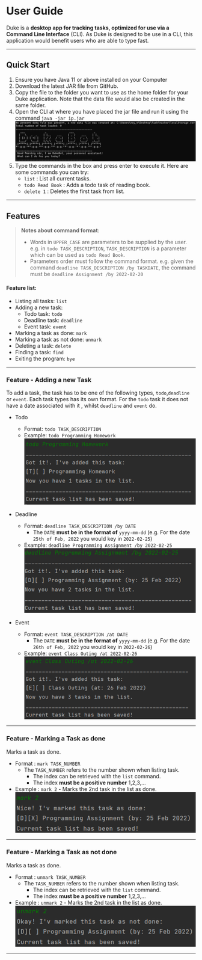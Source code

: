 # User Guide
Duke is a **desktop app for tracking tasks, 
optimized for use via a Command Line Interface** (CLI).
As Duke is designed to be use in a CLI, this 
application would benefit users who are able to type fast.

---

## Quick Start
1. Ensure you have Java 11 or above installed on your Computer
2. Download the latest JAR file from GitHub.
3. Copy the file to the folder you want to use as the home folder for your Duke application. 
Note that the data file would also be created in the same folder.
4. Open the CLI at where you have placed the jar file and run it using the command
   `java -jar ip.jar`
   <br>![Run Sample](https://raw.githubusercontent.com/froststein/ip/master/images/runSample.PNG)
5. Type the commands in the box and press enter to execute it. 
Here are some commands you can try:
   - `list` : List all current tasks.
   - `todo Read Book` : Adds a todo task of reading book.
   - `delete 1` : Deletes the first task from list.

---

## Features

>  **Notes about command format**:
>- Words in `UPPER_CASE` are parameters to be supplied by the user.
    e.g. in `todo TASK_DESCRIPTION`, `TASK_DESCRIPTION` is a parameter which can be used as 
   `todo Read Book`.
>- Parameters order must follow the command format.
   e.g. given the command `deadline TASK_DESCRIPTION /by TASKDATE`, the command must be
   `deadline Assignment /by 2022-02-20`


#### Feature list:
* Listing all tasks: `list`
* Adding a new task:
   * Todo task: `todo`
   * Deadline task: `deadline`
   * Event task: `event`
* Marking a task as done: `mark`
* Marking a task as not done: `unmark`
* Deleting a task: `delete`
* Finding a task: `find`
* Exiting the program: `bye`

---

### Feature - Adding a new Task

To add a task, the task has to be one of the following types, `todo`,`deadline` or `event`.
Each task types has its own format. For the `todo` task it does not have a date associated with it
, whilst `deadline` and `event` do.

* Todo
  * Format: `todo TASK_DESCRIPTION`
  * Example: `todo Programming Homework`
    <br>![Adding Todo Task](https://raw.githubusercontent.com/froststein/ip/master/images/todoCommand.PNG)
  

* Deadline
  * Format: `deadline TASK_DESCRIPTION /by DATE`
    * The `DATE` **must be in the format of** `yyyy-mm-dd` 
    (e.g. For the date `25th of Feb, 2022` you would key in `2022-02-25`)
  * Example: `deadline Programming Assignment /by 2022-02-25`
    <br>![Adding Deadline Task](https://raw.githubusercontent.com/froststein/ip/master/images/deadlineCommand.PNG)   


* Event
  * Format: `event TASK_DESCRIPTION /at DATE`
    * The `DATE` **must be in the format of** `yyyy-mm-dd`
      (e.g. For the date `26th of Feb, 2022` you would key in `2022-02-26`)
  * Example: `event Class Outing /at 2022-02-26`
    <br>![Adding Event Task](https://raw.githubusercontent.com/froststein/ip/master/images/eventCommand.PNG)


---

### Feature - Marking a Task as done
Marks a task as done.
* Format : `mark TASK_NUMBER`
  * The `TASK_NUMBER` refers to the number shown when listing task. 
    * The index can be retrieved with the `list` command. 
    * The index **must be a positive number** 1,2,3,...
* Example : `mark 2` - Marks the 2nd task in the list as done.
  <br>![Marking Task](https://raw.githubusercontent.com/froststein/ip/master/images/markCommand.PNG)

---

### Feature - Marking a Task as not done
Marks a task as done.
* Format : `unmark TASK_NUMBER`
    * The `TASK_NUMBER` refers to the number shown when listing task.
        * The index can be retrieved with the `list` command.
        * The index **must be a positive number** 1,2,3,...
* Example : `unmark 2` - Marks the 2nd task in the list as done.
  <br>![Unmarking Task](https://raw.githubusercontent.com/froststein/ip/master/images/unmarkCommand.PNG)


---
